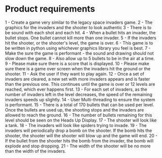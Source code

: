 # Product requirements

1 - Create a game very similar to the legacy space invaders game.
2 - The graphics for the invaders and the shooter to look authentic
3 - There is to be sound with each shot and each hit.
4 - When a bullet hits an invader, the bullet stops.  One bullet cannot kill more than one invader.
5 - If the invaders hit the shooter, or the shooter's level, the game is over.
6 - This game is to be written in python using whichever graphics library you feel is best.
7 - Make the sure the game is performant - the sound and drawing should not slow down the game.
8 - Also allow up to 5 bullets to be in the air at a time.
9 - Please make sure there is a score that is displayed.
10 - Please make sure there is a game over screen when the invaders hit the ground or the shooter.
11 - Ask the user if they want to play again.
12 - Once a set of invaders are cleared, a new set with more invaders appears and is faster than the previous one.  This continues until the game is over or 12 levels are reached, which ever happens first.
13 - For each set of invaders, as the number of invaders left in the level decreases, the speed of the remaining invaders speeds up slightly.
14 - User Multi-threading to ensure the system is performant.
15 - There is a total of 170 bullets that can be used per level.  Once the bullets are used up, the shooting stops and the invaders are allowed to reach the ground.
16 - The number of bullets remaining for this level should be seen on the Heads Up Display.
17 - The shooter will look like a tank.
18 - The invaders will look like spiders trying to invade.
19 - The invaders will periodically drop a bomb on the shooter.  If the bomb hits the shooter, the shooter will the shooter will blow up and the game will end.
20 - If the bullet from the shooter hits the bomb from the invader, the bomb will explode and stop dropping.
21 - The width of the shooter will be no more than the width of the invaders.
